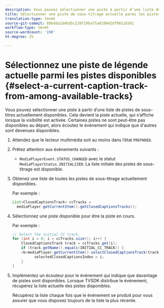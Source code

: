 ```yaml
---
description: Vous pouvez sélectionner une piste à partir d’une liste de pistes de sous-titres actuellement disponibles. Cela devient la piste actuelle, qui s’affiche lorsque la visibilité est activée. Certaines pistes ne sont peut-être pas disponibles au départ, alors écoutez le événement qui indique que d'autres sont devenues disponibles.
title: Sélectionner une piste de sous-titrage actuelle parmi les pistes disponibles
translation-type: tm+mt
source-git-commit: 89bdda1d4bd5c126f19ba75a819942df901183d1
workflow-type: tm+mt
source-wordcount: '198'
ht-degree: 2%

---
```



# Sélectionnez une piste de légende actuelle parmi les pistes disponibles {#select-a-current-caption-track-from-among-available-tracks}

Vous pouvez sélectionner une piste à partir d’une liste de pistes de sous-titres actuellement disponibles. Cela devient la piste actuelle, qui s’affiche lorsque la visibilité est activée. Certaines pistes ne sont peut-être pas disponibles au départ, alors écoutez le événement qui indique que d&#39;autres sont devenues disponibles.

1. Attendez que le lecteur multimédia soit au moins dans l’état `PREPARED`.
1. Prêtez attention aux événements suivants :

   * `MediaPlayerEvent.STATUS_CHANGED` avec le statut  `MediaPlayerStatus.INITIALIZED`: La liste initiale des pistes de sous-titrage est disponible.

1. Obtenez une liste de toutes les pistes de sous-titrage actuellement disponibles.

   Par exemple :

   ```java
   List<ClosedCaptionsTrack> ccTracks = 
     mediaPlayer.getCurrentItem().getClosedCaptionsTracks();
   ```

1. Sélectionnez une piste disponible pour être la piste en cours.

   Par exemple :

   ```java
   // Select the initial CC track. 
   for (int i = 0; i < ccTracks.size(); i++) { 
       ClosedCaptionsTrack track = ccTracks.get(i); 
       if (track.getName().equals(INITIAL_CC_TRACK)) { 
       <b>mediaPlayer.getCurrentItem().selectClosedCaptionsTrack(track);</b> 
             selectedClosedCaptionsIndex = i; 
       } 
   }
   ```

1. Implémentez un écouteur pour le événement qui indique que davantage de pistes sont disponibles. Lorsque TVSDK distribue le événement, récupérez la liste actuelle des pistes disponibles.

   Récupérez la liste chaque fois que le événement se produit pour vous assurer que vous disposez toujours de la liste la plus récente.